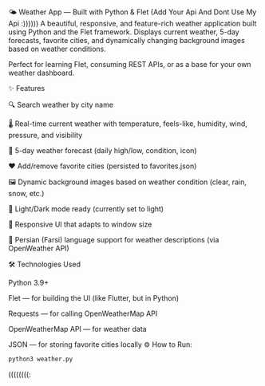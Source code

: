 🌤️ Weather App — Built with Python & Flet (Add Your Api And Dont Use My Api :))))))
A beautiful, responsive, and feature-rich weather application built using Python and the Flet framework. Displays current weather, 5-day forecasts, favorite cities, and dynamically changing background images based on weather conditions.

Perfect for learning Flet, consuming REST APIs, or as a base for your own weather dashboard.

✨ Features

🔍 Search weather by city name

🌡️ Real-time current weather with temperature, feels-like, humidity, wind, pressure, and visibility

📅 5-day weather forecast (daily high/low, condition, icon)

❤️ Add/remove favorite cities (persisted to favorites.json)

🖼️ Dynamic background images based on weather condition (clear, rain, snow, etc.)

🌙 Light/Dark mode ready (currently set to light)

📱 Responsive UI that adapts to window size

📍 Persian (Farsi) language support for weather descriptions (via OpenWeather API)

🛠️ Technologies Used

Python 3.9+

Flet — for building the UI (like Flutter, but in Python)

Requests — for calling OpenWeatherMap API

OpenWeatherMap API — for weather data

JSON — for storing favorite cities locally
⚙️ How to Run:
``` bash
python3 weather.py
```

((((((((:
